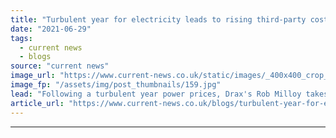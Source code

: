 ```yaml
---
title: "Turbulent year for electricity leads to rising third-party costs"
date: "2021-06-29"
tags: 
  - current news
  - blogs
source: "current news"
image_url: "https://www.current-news.co.uk/static/images/_400x400_crop_center-center/GettyImages-468510354.jpg"
image_fp: "/assets/img/post_thumbnails/159.jpg"
lead: "Following a turbulent year power prices, Drax's Rob Milloy takes a look at the biggest factors set to impact electricity prices going forwards."
article_url: "https://www.current-news.co.uk/blogs/turbulent-year-for-electricity-leads-to-rising-third-party-costs?utm_source=rss-feeds&utm_medium=rss&utm_campaign=rss"
---
```


---
